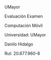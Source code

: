 UMayor

Evaluación Examen

Computación Móvil

Universidad: UMayor

Danilo Hidalgo

Rut: 20.677.960-8
